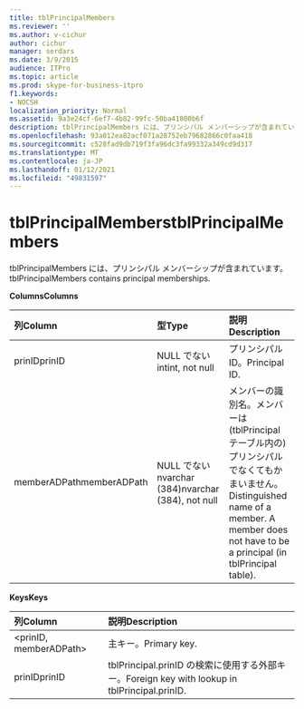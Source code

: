 ```yaml
---
title: tblPrincipalMembers
ms.reviewer: ''
ms.author: v-cichur
author: cichur
manager: serdars
ms.date: 3/9/2015
audience: ITPro
ms.topic: article
ms.prod: skype-for-business-itpro
f1.keywords:
- NOCSH
localization_priority: Normal
ms.assetid: 9a3e24cf-6ef7-4b82-99fc-50ba41800b6f
description: tblPrincipalMembers には、プリンシパル メンバーシップが含まれています。
ms.openlocfilehash: 93a012ea82acf071a28752eb79682866c0faa418
ms.sourcegitcommit: c528fad9db719f3fa96dc3fa99332a349cd9d317
ms.translationtype: MT
ms.contentlocale: ja-JP
ms.lasthandoff: 01/12/2021
ms.locfileid: "49831597"
---
```

# <a name="tblprincipalmembers"></a><span data-ttu-id="d065e-103">tblPrincipalMembers</span><span class="sxs-lookup"><span data-stu-id="d065e-103">tblPrincipalMembers</span></span>
 
<span data-ttu-id="d065e-104">tblPrincipalMembers には、プリンシパル メンバーシップが含まれています。</span><span class="sxs-lookup"><span data-stu-id="d065e-104">tblPrincipalMembers contains principal memberships.</span></span>
  
<span data-ttu-id="d065e-105">**Columns**</span><span class="sxs-lookup"><span data-stu-id="d065e-105">**Columns**</span></span>

|<span data-ttu-id="d065e-106">**列**</span><span class="sxs-lookup"><span data-stu-id="d065e-106">**Column**</span></span>|<span data-ttu-id="d065e-107">**型**</span><span class="sxs-lookup"><span data-stu-id="d065e-107">**Type**</span></span>|<span data-ttu-id="d065e-108">**説明**</span><span class="sxs-lookup"><span data-stu-id="d065e-108">**Description**</span></span>|
|:-----|:-----|:-----|
|<span data-ttu-id="d065e-109">prinID</span><span class="sxs-lookup"><span data-stu-id="d065e-109">prinID</span></span>  <br/> |<span data-ttu-id="d065e-110">NULL でない int</span><span class="sxs-lookup"><span data-stu-id="d065e-110">int, not null</span></span>  <br/> |<span data-ttu-id="d065e-111">プリンシパル ID。</span><span class="sxs-lookup"><span data-stu-id="d065e-111">Principal ID.</span></span>  <br/> |
|<span data-ttu-id="d065e-112">memberADPath</span><span class="sxs-lookup"><span data-stu-id="d065e-112">memberADPath</span></span>  <br/> |<span data-ttu-id="d065e-113">NULL でない nvarchar (384)</span><span class="sxs-lookup"><span data-stu-id="d065e-113">nvarchar (384), not null</span></span>  <br/> |<span data-ttu-id="d065e-p101">メンバーの識別名。メンバーは (tblPrincipal テーブル内の) プリンシパルでなくてもかまいません。</span><span class="sxs-lookup"><span data-stu-id="d065e-p101">Distinguished name of a member. A member does not have to be a principal (in tblPrincipal table).</span></span>  <br/> |
   
<span data-ttu-id="d065e-116">**Keys**</span><span class="sxs-lookup"><span data-stu-id="d065e-116">**Keys**</span></span>

|<span data-ttu-id="d065e-117">**列**</span><span class="sxs-lookup"><span data-stu-id="d065e-117">**Column**</span></span>|<span data-ttu-id="d065e-118">**説明**</span><span class="sxs-lookup"><span data-stu-id="d065e-118">**Description**</span></span>|
|:-----|:-----|
|\<prinID, memberADPath\>  <br/> |<span data-ttu-id="d065e-119">主キー。</span><span class="sxs-lookup"><span data-stu-id="d065e-119">Primary key.</span></span>  <br/> |
|<span data-ttu-id="d065e-120">prinID</span><span class="sxs-lookup"><span data-stu-id="d065e-120">prinID</span></span>  <br/> |<span data-ttu-id="d065e-121">tblPrincipal.prinID の検索に使用する外部キー。</span><span class="sxs-lookup"><span data-stu-id="d065e-121">Foreign key with lookup in tblPrincipal.prinID.</span></span>  <br/> |
   

